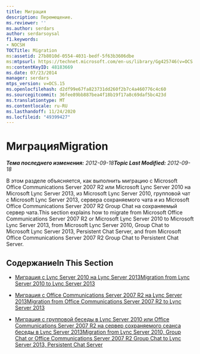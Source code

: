 ```yaml
---
title: Миграция
description: Перемещение.
ms.reviewer: ''
ms.author: serdars
author: serdarsoysal
f1.keywords:
- NOCSH
TOCTitle: Migration
ms:assetid: 27b8010d-0554-4031-bedf-5f63b3606dbe
ms:mtpsurl: https://technet.microsoft.com/en-us/library/Gg425746(v=OCS.15)
ms:contentKeyID: 48183669
ms.date: 07/23/2014
manager: serdars
mtps_version: v=OCS.15
ms.openlocfilehash: d2df99e67fa823731dd260f2b7c4a460776c4c60
ms.sourcegitcommit: 36fee89bb887bea4f18b19f17a8c69daf5bc423d
ms.translationtype: MT
ms.contentlocale: ru-RU
ms.lasthandoff: 11/24/2020
ms.locfileid: "49399427"
---
```

# <a name="migration"></a><span data-ttu-id="89a1e-103">Миграция</span><span class="sxs-lookup"><span data-stu-id="89a1e-103">Migration</span></span>

<div data-xmlns="http://www.w3.org/1999/xhtml">

<div class="topic" data-xmlns="http://www.w3.org/1999/xhtml" data-msxsl="urn:schemas-microsoft-com:xslt" data-cs="https://msdn.microsoft.com/">

<div data-asp="https://msdn2.microsoft.com/asp">



</div>

<div id="mainSection">

<div id="mainBody"><span data-ttu-id="89a1e-104">

<span> </span></span><span class="sxs-lookup"><span data-stu-id="89a1e-104">

<span> </span></span></span>

<span data-ttu-id="89a1e-105">_**Тема последнего изменения:** 2012-09-18_</span><span class="sxs-lookup"><span data-stu-id="89a1e-105">_**Topic Last Modified:** 2012-09-18_</span></span>

<span data-ttu-id="89a1e-106">В этом разделе объясняется, как выполнить миграцию с Microsoft Office Communications Server 2007 R2 или Microsoft Lync Server 2010 на Microsoft Lync Server 2013, из Microsoft Lync Server 2010, групповой чат с Microsoft Lync Server 2013, сервера сохраняемого чата и из Microsoft Office Communications Server 2007 R2 Group Chat на сохраняемый сервер чата.</span><span class="sxs-lookup"><span data-stu-id="89a1e-106">This section explains how to migrate from Microsoft Office Communications Server 2007 R2 or Microsoft Lync Server 2010 to Microsoft Lync Server 2013, from Microsoft Lync Server 2010, Group Chat to Microsoft Lync Server 2013, Persistent Chat Server, and from Microsoft Office Communications Server 2007 R2 Group Chat to Persistent Chat Server.</span></span>

<div>

## <a name="in-this-section"></a><span data-ttu-id="89a1e-107">Содержание</span><span class="sxs-lookup"><span data-stu-id="89a1e-107">In This Section</span></span>

  - [<span data-ttu-id="89a1e-108">Миграция с Lync Server 2010 на Lync Server 2013</span><span class="sxs-lookup"><span data-stu-id="89a1e-108">Migration from Lync Server 2010 to Lync Server 2013</span></span>](migration-from-lync-server-2010-to-lync-server-2013.md)

  - [<span data-ttu-id="89a1e-109">Миграция с Office Communications Server 2007 R2 на Lync Server 2013</span><span class="sxs-lookup"><span data-stu-id="89a1e-109">Migration from Office Communications Server 2007 R2 to Lync Server 2013</span></span>](migration-from-office-communications-server-2007-r2-to-lync-server-2013.md)

  - [<span data-ttu-id="89a1e-110">Миграция с групповой беседы в Lync Server 2010 или Office Communications Server 2007 R2 на сервер сохраняемого сеанса беседы в Lync Server 2013</span><span class="sxs-lookup"><span data-stu-id="89a1e-110">Migration from Lync Server 2010, Group Chat or Office Communications Server 2007 R2 Group Chat to Lync Server 2013, Persistent Chat Server</span></span>](migration-from-lync-server-2010-group-chat-or-office-communications-server-2007-r2-group-chat-to-lync-server-2013-persistent-chat-server.md)

<span data-ttu-id="89a1e-111"></div>

</div>

<span> </span>

</div>

</div>

</span><span class="sxs-lookup"><span data-stu-id="89a1e-111"></div>

</div>

<span> </span>

</div>

</div>

</span></span></div>

